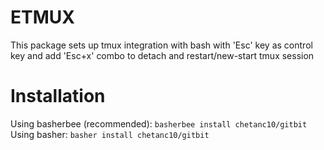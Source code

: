 # ETMUX
This package sets up tmux integration with bash with 'Esc' key as control key and add 'Esc+x' combo to detach and restart/new-start tmux session

# Installation
Using basherbee (recommended): ```basherbee install chetanc10/gitbit```  
Using basher: ```basher install chetanc10/gitbit```


